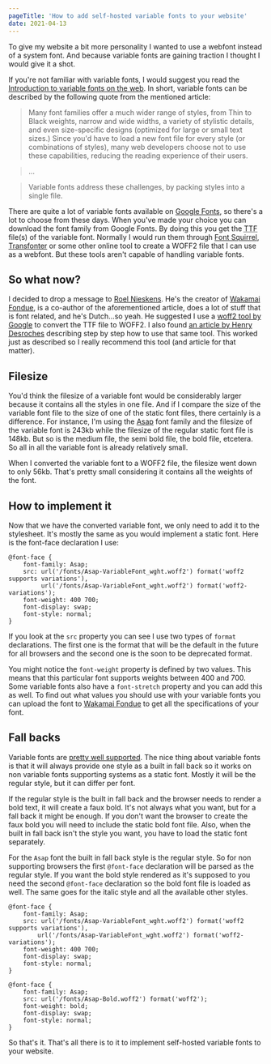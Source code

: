```yaml
---
pageTitle: 'How to add self-hosted variable fonts to your website'
date: 2021-04-13
---
```

To give my website a bit more personality I wanted to use a webfont instead of a system font. And because variable fonts are gaining traction I thought I would give it a shot. 

If you're not familiar with variable fonts, I would suggest you read the [Introduction to variable fonts on the web](https://web.dev/variable-fonts/). In short, variable fonts can be described by the following quote from the mentioned article:

> Many font families offer a much wider range of styles, from Thin to Black weights, narrow and wide widths, a variety of stylistic details, and even size-specific designs (optimized for large or small text sizes.) Since you'd have to load a new font file for every style (or combinations of styles), many web developers choose not to use these capabilities, reducing the reading experience of their users.

> ...

> Variable fonts address these challenges, by packing styles into a single file.

There are quite a lot of variable fonts available on [Google Fonts](https://fonts.google.com/?vfonly=true), so there's a lot to choose from these days. When you've made your choice you can download the font family from Google Fonts. By doing this you get the <abbr title="True Type Font">TTF</abbr> file(s) of the variable font. Normally I would run them through [Font Squirrel](https://www.fontsquirrel.com/), [Transfonter](https://transfonter.org/) or some other online tool to create a WOFF2 file that I can use as a webfont. But these tools aren't capable of handling variable fonts.

## So what now?

I decided to drop a message to [Roel Nieskens](https://twitter.com/PixelAmbacht). He's the creator of [Wakamai Fondue](https://wakamaifondue.com/), is a co-author of the aforementioned article, does a lot of stuff that is font related, and he's Dutch...so yeah. He suggested I use a [woff2 tool by Google](https://github.com/google/woff2) to convert the TTF file to WOFF2. I also found [an article by Henry Desroches](https://henry.codes/writing/how-to-convert-variable-ttf-font-files-to-woff2/) describing step by step how to use that same tool. This worked just as described so I really recommend this tool (and article for that matter).

## Filesize

You'd think the filesize of a variable font would be considerably larger because it contains all the styles in one file. And if I compare the size of the variable font file to the size of one of the static font files, there certainly is a difference. For instance, I'm using the [Asap](https://fonts.google.com/specimen/Asap) font family and the filesize of the variable font is 243kb while the filesize of the regular static font file is 148kb. But so is the medium file, the semi bold file, the bold file, etcetera. So all in all the variable font is already relatively small.

When I converted the variable font to a WOFF2 file, the filesize went down to only 56kb. That's pretty small considering it contains all the weights of the font.

## How to implement it

Now that we have the converted variable font, we only need to add it to the stylesheet. It's mostly the same as you would implement a static font. Here is the font-face declaration I use:
```
@font-face {
    font-family: Asap;
    src: url('/fonts/Asap-VariableFont_wght.woff2') format('woff2 supports variations'),
         url('/fonts/Asap-VariableFont_wght.woff2') format('woff2-variations');
    font-weight: 400 700;
    font-display: swap;
    font-style: normal;
}
```
If you look at the `src` property you can see I use two types of `format` declarations. The first one is the format that will be the default in the future for all browsers and the second one is the soon to be deprecated format.

You might notice the `font-weight` property is defined by two values. This means that this particular font supports weights between 400 and 700. Some variable fonts also have a `font-stretch` property and you can add this as well. To find out what values you should use with your variable fonts you can upload the font to [Wakamai Fondue](https://wakamaifondue.com/) to get all the specifications of your font.

## Fall backs

Variable fonts are [pretty well supported](https://caniuse.com/variable-fonts). The nice thing about variable fonts is that it will always provide one style as a built in fall back so it works on non variable fonts supporting systems as a static font. Mostly it will be the regular style, but it can differ per font.

If the regular style is the built in fall back and the browser needs to render a bold text, it will create a faux bold. It's not always what you want, but for a fall back it might be enough. If you don't want the browser to create the faux bold you will need to include the static bold font file. Also, when the built in fall back isn't the style you want, you have to load the static font separately. 

For the `Asap` font the built in fall back style is the regular style. So for non supporting browsers the first `@font-face` declaration will be parsed as the regular style. If you want the bold style rendered as it's supposed to you need the second `@font-face` declaration so the bold font file is loaded as well. The same goes for the italic style and all the available other styles.
```
@font-face {
    font-family: Asap;
    src: url('/fonts/Asap-VariableFont_wght.woff2') format('woff2 supports variations'),
        url('/fonts/Asap-VariableFont_wght.woff2') format('woff2-variations');
    font-weight: 400 700;
    font-display: swap;
    font-style: normal;
}

@font-face {
    font-family: Asap;
    src: url('/fonts/Asap-Bold.woff2') format('woff2');
    font-weight: bold;
    font-display: swap;
    font-style: normal;
}
```

So that's it. That's all there is to it to implement self-hosted variable fonts to your website.